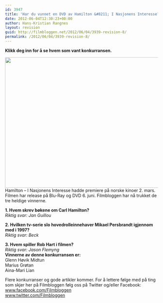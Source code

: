 ```yaml
---
id: 3947
title: 'Har du vunnet en DVD av Hamilton &#8211; I Nasjonens Interesse?'
date: 2012-06-04T12:30:23+00:00
author: Hans-Kristian Rangnes
layout: revision
guid: http://filmbloggen.net/2012/06/04/3939-revision-8/
permalink: /2012/06/04/3939-revision-8/
---
```

**Klikk deg inn for å se hvem som vant konkurransen.<!--more-->**

  
<a href="http://filmbloggen.net/2012/05/28/konkurranse-vinn-dvd-av-hamilton-i-nasjonens-interesse/hamilton/" rel="attachment wp-att-3829"><img class="alignnone size-large wp-image-3829" src="http://filmbloggen.net/wp-content/uploads//2012/05/hamilton-620x429.jpg" alt="" width="620" height="429" /><br /> </a>Hamilton – I Nasjonens Interesse hadde premiere på norske kinoer 2. mars. Filmen har release på Blu-Ray og DVD 6. juni. Filmbloggen har nå trukket de tre heldige vinnerne.

<div>
  <strong>1. Hvem skrev bøkene om Carl Hamilton?</strong><br /> <em><em><em>Riktig svar: Jan Guillou</em></em></em>&nbsp;</p> 
  
  <p>
    <strong>2. Hvilken tv-serie slo hovedrolleinnehaver Mikael Persbrandt igjennom med i 1997?</strong><br /> <em><em>Riktig svar: Beck</em></em>&nbsp;
  </p>
  
  <div>
    <strong>3. Hvem spiller Rob Hart i filmen?</strong><br /> <em>Riktig svar: Jason Flemyng</em>
  </div>
  
  <div>
    <strong>Vinnerne av denne konkurransen er:</strong><br /> Glenn Høvik Midtun<br /> Marius Grøtan<br /> Aina-Mari Lian
  </div>
  
  <p>
    Flere konkurranser og gode artikler kommer. For å lettere følge med på ting som skjer her på Filmbloggen følg oss på Twitter og/eller Facebook:<br /> <a href="http://www.facebook.com/Filmbloggen">www.facebook.com/Filmbloggen</a><br /> <a href="http://www.twitter.com/Filmbloggen">www.twitter.com/Filmbloggen<br /> </a>
  </p>
</div>